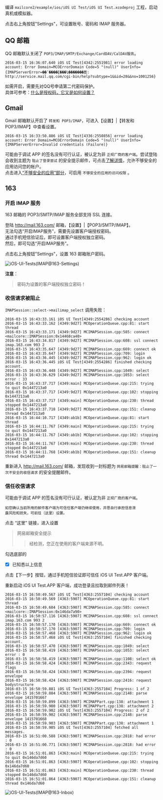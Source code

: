 
编译 `mailcore2/example/ios/iOS UI Test/iOS UI Test.xcodeproj` 工程，启动真机或模拟器。

点击右上角按钮"Settings"，可设置账号、密码和 IMAP 服务器。

## QQ 邮箱
QQ 邮箱默认关闭了 `POP3/IMAP/SMTP/Exchange/CardDAV/CalDAV服务`。

```
2016-03-15 16:36:07.640 iOS UI Test[4342:2551981] error loading account: Error Domain=MCOErrorDomain Code=5 "(null)" UserInfo={IMAPServerError=��ʹ����Ȩ���¼�������뿴: http://service.mail.qq.com/cgi-bin/help?subtype=1&&id=28&&no=1001256}
```

如需开启，需要先对QQ号申请第二代密码保护。  
具体可参考：[什么是授权码，它又是如何设置？](http://service.mail.qq.com/cgi-bin/help?subtype=1&&id=28&&no=1001256)

## Gmail
Gmail 邮箱默认开启了 `转发和 POP3/IMAP`，可进入【设置】|【转发和 POP3/IMAP】中查看设置。

```
2016-03-15 16:33:50.886 iOS UI Test[4336:2550856] error loading account: Error Domain=MCOErrorDomain Code=5 "(null)" UserInfo={IMAPServerError=Invalid credentials (Failure)}
```

可能由于调试 APP 的签名没有可行认证，被认定为非 `正规厂商的客户端`。尝试登陆会收到主题为 `阻止了登录尝试` 的安全提示邮件，可点击[了解详情](https://support.google.com/accounts/answer/6010255)，允许不够安全的应用访问您的帐户。  
点击进入[“不够安全的应用”部分](https://www.google.com/settings/security/lesssecureapps)，可启用 `不够安全的应用的访问权限` 。

## 163
### 开启 IMAP 服务
163 邮箱的 POP3/SMTP/IMAP 服务全部支持 SSL 连接。

登陆 http://mail.163.com/ 邮箱，【设置】|【POP3/SMTP/IMAP】。  
无法勾选“开启IMAP服务”，需要先设置客户端授权密码。  
通过手机短信验证后，即可设置客户端授权独立密码。  
然后，即可勾选“开启IMAP服务”。

点击右上角按钮"Settings"，设置 163 邮箱账户密码。

![iOS-UI-Tests(IMAP@163-Settings)](iOS-UI-Tests(IMAP@163-Settings).PNG)

**注意**：  
> 密码为设置的客户端授权独立密码！

### 收信请求被阻止

`IMAPSession::select->mailimap_select` 调用失败：

```
2016-03-15 16:43:33.161 iOS UI Test[4349:2554286] checking account
2016-03-15 16:43:33.162 [4349:9d27] MCOperationQueue.cpp:81: start thread
2016-03-15 16:43:33.171 [4349:9d27] MCIMAPSession.cpp:585: connect <mailcore::IMAPSession:0x14468ca40>
2016-03-15 16:43:34.817 [4349:9d27] MCIMAPSession.cpp:608: ssl connect imap.163.com 993 2
2016-03-15 16:43:35.647 [4349:9d27] MCIMAPSession.cpp:669: connect ok
2016-03-15 16:43:35.647 [4349:9d27] MCIMAPSession.cpp:709: login
2016-03-15 16:43:36.445 [4349:9d27] MCIMAPSession.cpp:962: login ok
2016-03-15 16:43:36.445 iOS UI Test[4349:2554286] finished checking account.
2016-03-15 16:43:36.448 [4349:9d27] MCIMAPSession.cpp:1049: select
2016-03-15 16:43:36.629 [4349:9d27] MCIMAPSession.cpp:1053: select error : 33
2016-03-15 16:43:37.717 [4349:main] MCOperationQueue.cpp:215: trying to quit 0x1447213a0
2016-03-15 16:43:37.717 [4349:9d27] MCOperationQueue.cpp:102: stopping 0x1447213a0
2016-03-15 16:43:37.717 [4349:main] MCOperationQueue.cpp:230: thread stopped 0x1447213a0
2016-03-15 16:43:37.718 [4349:9d27] MCOperationQueue.cpp:151: cleanup thread 0x1447213a0
2016-03-15 16:44:10.717 [4349:ab1b] MCOperationQueue.cpp:81: start thread
2016-03-15 16:44:11.767 [4349:main] MCOperationQueue.cpp:215: trying to quit 0x1447213a0
2016-03-15 16:44:11.767 [4349:ab1b] MCOperationQueue.cpp:102: stopping 0x1447213a0
2016-03-15 16:44:11.767 [4349:main] MCOperationQueue.cpp:230: thread stopped 0x1447213a0
2016-03-15 16:44:11.768 [4349:ab1b] MCOperationQueue.cpp:151: cleanup thread 0x1447213a0
```

重新进入 http://mail.163.com/ 邮箱，发现收到一封标题为 `网易邮箱提醒：阻止了一次不安全的收信请求` 的安全提醒邮件。

### 信任收信请求
可能由于调试 APP 的签名没有可行认证，被认定为非 `正规厂商的客户端`。

```
如您确认当前所用的邮件客户端为可信任客户端仍继续使用，并愿自行承担信息泄
露风险和损失，可前往（这里）设置。
```

点击 “这里” 链接，进入设置

> 网易邮箱安全提示  
>> 经检测，您正在使用的客户端来源不明。

勾选底部的

- [x] 已知悉以上信息

点击【下一步】按钮，通过手机短信验证即可信任 iOS UI Test.APP 客户端。

重新启动 iOS UI Test.APP 客户端，成功登录且拉取到邮件列表！

```
2016-03-15 16:50:49.567 iOS UI Test[4363:2557104] checking account
2016-03-15 16:50:49.569 [4363:5907] MCOperationQueue.cpp:81: start thread
2016-03-15 16:50:49.604 [4363:5907] MCIMAPSession.cpp:585: connect <mailcore::IMAPSession:0x146da7a90>
2016-03-15 16:50:57.116 [4363:5907] MCIMAPSession.cpp:608: ssl connect imap.163.com 993 2
2016-03-15 16:50:57.170 [4363:5907] MCIMAPSession.cpp:669: connect ok
2016-03-15 16:50:57.170 [4363:5907] MCIMAPSession.cpp:709: login
2016-03-15 16:50:57.468 [4363:5907] MCIMAPSession.cpp:962: login ok
2016-03-15 16:50:57.468 iOS UI Test[4363:2557104] finished checking account.
2016-03-15 16:50:57.470 [4363:5907] MCIMAPSession.cpp:1049: select
2016-03-15 16:50:58.419 [4363:5907] MCIMAPSession.cpp:1053: select error : 0
2016-03-15 16:50:58.419 [4363:5907] MCIMAPSession.cpp:1108: select ok
2016-03-15 16:50:58.424 [4363:5907] MCIMAPSession.cpp:2343: request flags
2016-03-15 16:50:58.424 [4363:5907] MCIMAPSession.cpp:2394: request envelope
2016-03-15 16:50:58.424 [4363:5907] MCIMAPSession.cpp:2416: request bodystructure
2016-03-15 16:50:59.881 iOS UI Test[4363:2557104] Progress: 1 of 2
2016-03-15 16:50:59.884 [4363:5907] MCIMAPSession.cpp:2148: parse envelope 1415701667
2016-03-15 16:50:59.899 [4363:5907] MCIMAPPart.cpp:138: attachment 1
2016-03-15 16:50:59.900 [4363:5907] MCIMAPPart.cpp:138: attachment 2
2016-03-15 16:50:59.902 iOS UI Test[4363:2557104] Progress: 2 of 2
2016-03-15 16:50:59.902 [4363:5907] MCIMAPSession.cpp:2148: parse envelope 1415701668
2016-03-15 16:50:59.903 [4363:5907] MCIMAPPart.cpp:138: attachment 1
2016-03-15 16:50:59.905 iOS UI Test[4363:2557104] fetched all messages.
2016-03-15 16:51:00.588 [4363:5907] MCIMAPSession.cpp:2818: had error : 0
2016-03-15 16:51:00.771 [4363:5907] MCIMAPSession.cpp:2818: had error : 0
2016-03-15 16:51:01.863 [4363:main] MCOperationQueue.cpp:215: trying to quit 0x146da7d60
2016-03-15 16:51:01.863 [4363:5907] MCOperationQueue.cpp:102: stopping 0x146da7d60
2016-03-15 16:51:01.863 [4363:main] MCOperationQueue.cpp:230: thread stopped 0x146da7d60
2016-03-15 16:51:01.864 [4363:5907] MCOperationQueue.cpp:151: cleanup thread 0x146da7d60
```

![iOS-UI-Tests(IMAP@163-Inbox)](iOS-UI-Tests(IMAP@163-Inbox).PNG)

